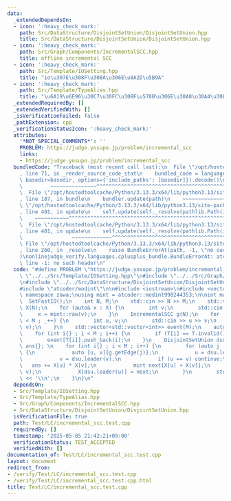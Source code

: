 ```yaml
---
data:
  _extendedDependsOn:
  - icon: ':heavy_check_mark:'
    path: Src/DataStructure/DisjointSetUnion/DisjointSetUnion.hpp
    title: Src/DataStructure/DisjointSetUnion/DisjointSetUnion.hpp
  - icon: ':heavy_check_mark:'
    path: Src/Graph/Components/IncrementalSCC.hpp
    title: offline incremental SCC
  - icon: ':heavy_check_mark:'
    path: Src/Template/IOSetting.hpp
    title: "io\u307E\u308F\u308A\u306E\u8A2D\u5B9A"
  - icon: ':heavy_check_mark:'
    path: Src/Template/TypeAlias.hpp
    title: "\u6A19\u6E96\u30C7\u30FC\u30BF\u578B\u306E\u30A8\u30A4\u30EA\u30A2\u30B9"
  _extendedRequiredBy: []
  _extendedVerifiedWith: []
  _isVerificationFailed: false
  _pathExtension: cpp
  _verificationStatusIcon: ':heavy_check_mark:'
  attributes:
    '*NOT_SPECIAL_COMMENTS*': ''
    PROBLEM: https://judge.yosupo.jp/problem/incremental_scc
    links:
    - https://judge.yosupo.jp/problem/incremental_scc
  bundledCode: "Traceback (most recent call last):\n  File \"/opt/hostedtoolcache/Python/3.13.3/x64/lib/python3.13/site-packages/onlinejudge_verify/documentation/build.py\"\
    , line 71, in _render_source_code_stat\n    bundled_code = language.bundle(stat.path,\
    \ basedir=basedir, options={'include_paths': [basedir]}).decode()\n          \
    \         ~~~~~~~~~~~~~~~^^^^^^^^^^^^^^^^^^^^^^^^^^^^^^^^^^^^^^^^^^^^^^^^^^^^^^^^^^^^^^^^^^\n\
    \  File \"/opt/hostedtoolcache/Python/3.13.3/x64/lib/python3.13/site-packages/onlinejudge_verify/languages/cplusplus.py\"\
    , line 187, in bundle\n    bundler.update(path)\n    ~~~~~~~~~~~~~~^^^^^^\n  File\
    \ \"/opt/hostedtoolcache/Python/3.13.3/x64/lib/python3.13/site-packages/onlinejudge_verify/languages/cplusplus_bundle.py\"\
    , line 401, in update\n    self.update(self._resolve(pathlib.Path(included), included_from=path))\n\
    \    ~~~~~~~~~~~^^^^^^^^^^^^^^^^^^^^^^^^^^^^^^^^^^^^^^^^^^^^^^^^^^^^^^^^^^^\n\
    \  File \"/opt/hostedtoolcache/Python/3.13.3/x64/lib/python3.13/site-packages/onlinejudge_verify/languages/cplusplus_bundle.py\"\
    , line 401, in update\n    self.update(self._resolve(pathlib.Path(included), included_from=path))\n\
    \                ~~~~~~~~~~~~~^^^^^^^^^^^^^^^^^^^^^^^^^^^^^^^^^^^^^^^^^^^^\n \
    \ File \"/opt/hostedtoolcache/Python/3.13.3/x64/lib/python3.13/site-packages/onlinejudge_verify/languages/cplusplus_bundle.py\"\
    , line 260, in _resolve\n    raise BundleErrorAt(path, -1, \"no such header\"\
    )\nonlinejudge_verify.languages.cplusplus_bundle.BundleErrorAt: atcoder/scc.hpp:\
    \ line -1: no such header\n"
  code: "#define PROBLEM \"https://judge.yosupo.jp/problem/incremental_scc\"\n\n#include\
    \ \"../../Src/Template/IOSetting.hpp\"\n#include \"../../Src/Graph/Components/IncrementalSCC.hpp\"\
    \n#include \"../../Src/DataStructure/DisjointSetUnion/DisjointSetUnion.hpp\" \n\
    #include \"atcoder/modint\"\n\n#include <iostream>\n#include <vector>\n\nusing\
    \ namespace zawa;\nusing mint = atcoder::modint998244353;\n\nint main() {\n  \
    \  SetFastIO();\n    int N, M;\n    std::cin >> N >> M;\n    std::vector<mint>\
    \ X(N);\n    for (auto& x : X) {\n        int v;\n        std::cin >> v;\n   \
    \     x = mint::raw(v);\n    }\n    IncrementalSCC g(N);\n    for (int _{} ; _\
    \ < M ; _++) {\n        int u, v;\n        std::cin >> u >> v;\n        g.addEdge(u,\
    \ v);\n    }\n    std::vector<std::vector<int>> event(M);\n    auto T{g.build()};\n\
    \    for (int i{} ; i < M ; i++) {\n        if (T[i] == T.invalid()) continue;\n\
    \        event[T[i]].push_back(i);\n    }\n    DisjointSetUnion dsu(N);\n    mint\
    \ ans{}; \n    for (int i{} ; i < M ; i++) {\n        for (auto j : event[i])\
    \ {\n            auto [u, v]{g.getEdge(j)};\n            u = dsu.leader(u);\n\
    \            v = dsu.leader(v);\n            if (u == v) continue;\n         \
    \   ans += X[u] * X[v];\n            mint next{X[u] + X[v]};\n            dsu.merge(u,\
    \ v);\n            X[dsu.leader(u)] = next;\n        }\n        std::cout << ans.val()\
    \ << '\\n';\n    }\n}\n"
  dependsOn:
  - Src/Template/IOSetting.hpp
  - Src/Template/TypeAlias.hpp
  - Src/Graph/Components/IncrementalSCC.hpp
  - Src/DataStructure/DisjointSetUnion/DisjointSetUnion.hpp
  isVerificationFile: true
  path: Test/LC/incremental_scc.test.cpp
  requiredBy: []
  timestamp: '2025-05-05 21:42:21+09:00'
  verificationStatus: TEST_ACCEPTED
  verifiedWith: []
documentation_of: Test/LC/incremental_scc.test.cpp
layout: document
redirect_from:
- /verify/Test/LC/incremental_scc.test.cpp
- /verify/Test/LC/incremental_scc.test.cpp.html
title: Test/LC/incremental_scc.test.cpp
---
```


